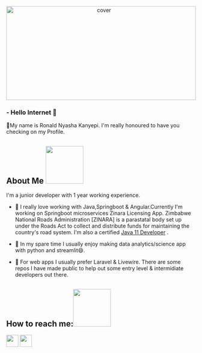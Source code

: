 <div align="center">
<img width="100%" height = "250px" src="https://images.unsplash.com/photo-1550439062-609e1531270e?ixlib=rb-1.2.1&ixid=MnwxMjA3fDB8MHxwaG90by1wYWdlfHx8fGVufDB8fHx8&auto=format&fit=crop&w=870&q=80" alt="cover" />
</div>

### -  Hello Internet  👋
🌱My name is Ronald Nyasha Kanyepi. I'm really honoured to have you checking on my Profile. 

<h2> About Me <img src = "https://media0.giphy.com/media/KDDpcKigbfFpnejZs6/giphy.gif?cid=ecf05e47oy6f4zjs8g1qoiystc56cu7r9tb8a1fe76e05oty&rid=giphy.gif" width = 100px></h2>
I'm a junior developer with 1 year working experience. 

+ 🔭 I really love working with Java,Springboot & Angular.Currently I'm working on Springboot microservices Zinara Licensing App. Zimbabwe National Roads Administration [ZINARA] is a parastatal body set up under the Roads Act to collect and distribute funds for maintaining the country's road system. I'm also a certified [Java 11 Developer](https://www.credly.com/badges/0445290a-d427-491a-862e-8eda7d06c7d5?source=linked_in_profile) . 

+ 👯 In my spare time I usually enjoy making data analytics/science app with python and streamlit😄. 

+ 🔭 For web apps I usually prefer Laravel & Livewire. There are some repos I have made public to help out some entry level & intermidiate developers out there. 


<h2>How to reach me:<img src='https://raw.githubusercontent.com/ShahriarShafin/ShahriarShafin/main/Assets/handshake.gif' width="100px"> </h2>
<a href = 'https://github.com/RONALD55'> <img width = '32px' align= 'center' src="https://raw.githubusercontent.com/rahulbanerjee26/githubAboutMeGenerator/main/icons/github.svg"/></a> 
<a href = 'https://www.linkedin.com/in/ronald-nyasha-kanyepi'> <img width = '32px' align= 'center' src="https://raw.githubusercontent.com/rahulbanerjee26/githubAboutMeGenerator/main/icons/linked-in-alt.svg"/></a> 



<!--
**RONALD55/RONALD55** is a ✨ _special_ ✨ repository because its `README.md` (this file) appears on your GitHub profile.

Here are some ideas to get you started:

- 🔭 I’m currently working on ...
- 🌱 I’m currently learning ...
- 👯 I’m looking to collaborate on ...
- 🤔 I’m looking for help with ...
- 💬 Ask me about ...
- 📫 How to reach me: ...
- 😄 Pronouns: ...
- ⚡ Fun fact: ...
-->
